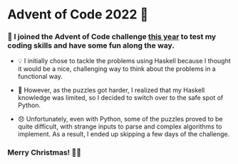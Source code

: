 # Advent of Code 2022 🎉

### 🎄 I joined the Advent of Code challenge <a href="https://adventofcode.com/2022">this year</a> to test my coding skills and have some fun along the way. 

- 💡 I initially chose to tackle the problems using Haskell because I thought it would be a nice, challenging way to think about the problems in a functional way.

- 🤔 However, as the puzzles got harder, I realized that my Haskell knowledge was limited, so I decided to switch over to the safe spot of Python.

- 😞 Unfortunately, even with Python, some of the puzzles proved to be quite difficult, with strange inputs to parse and complex algorithms to implement. As a result, I ended up skipping a few days of the challenge.

### Merry Christmas! 🎅🎄
